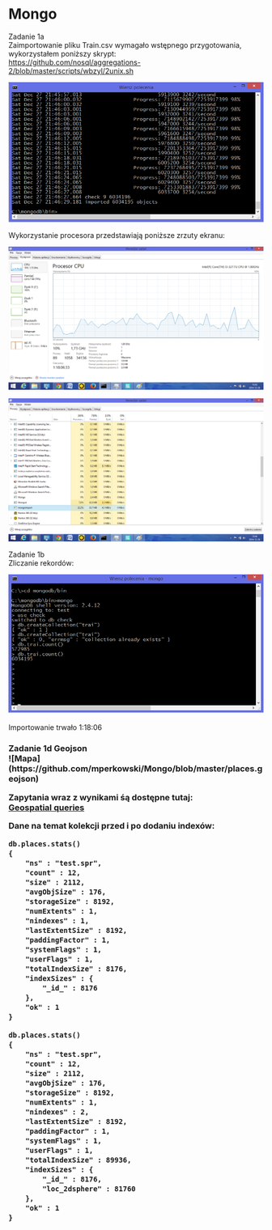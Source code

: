 Mongo
=====
Zadanie 1a<br />
Zaimportowanie pliku Train.csv wymagało wstępnego przygotowania, wykorzystałem poniższy skrypt:<br />
https://github.com/nosql/aggregations-2/blob/master/scripts/wbzyl/2unix.sh

![ter2](https://github.com/mperkowski/Mongo/blob/master/ter2.png)

Wykorzystanie procesora przedstawiają poniższe zrzuty ekranu:

![first](https://github.com/mperkowski/Mongo/blob/master/first.png)

![second](https://github.com/mperkowski/Mongo/blob/master/second.png)

Zadanie 1b<br />
Zliczanie rekordów:

![ter](https://github.com/mperkowski/Mongo/blob/master/ter.png)

Importowanie trwało 1:18:06

<h3>Zadanie 1d</h3?<br />
Geojson<br />
![Mapa](https://github.com/mperkowski/Mongo/blob/master/places.geojson)<br />

Zapytania wraz z wynikami śą dostępne tutaj:<br />
[Geospatial queries](https://github.com/mperkowski/Mongo/blob/master/queries)



Dane na temat kolekcji przed i po dodaniu indexów:
```
db.places.stats()
{
	"ns" : "test.spr",
	"count" : 12,
	"size" : 2112,
	"avgObjSize" : 176,
	"storageSize" : 8192,
	"numExtents" : 1,
	"nindexes" : 1,
	"lastExtentSize" : 8192,
	"paddingFactor" : 1,
	"systemFlags" : 1,
	"userFlags" : 1,
	"totalIndexSize" : 8176,
	"indexSizes" : {
		"_id_" : 8176
	},
	"ok" : 1
}
```
```
db.places.stats()
{
	"ns" : "test.spr",
	"count" : 12,
	"size" : 2112,
	"avgObjSize" : 176,
	"storageSize" : 8192,
	"numExtents" : 1,
	"nindexes" : 2,
	"lastExtentSize" : 8192,
	"paddingFactor" : 1,
	"systemFlags" : 1,
	"userFlags" : 1,
	"totalIndexSize" : 89936,
	"indexSizes" : {
		"_id_" : 8176,
		"loc_2dsphere" : 81760
	},
	"ok" : 1
}
```


